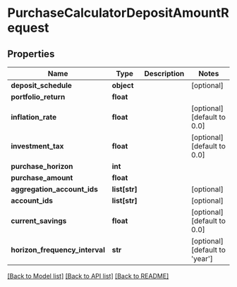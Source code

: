 # PurchaseCalculatorDepositAmountRequest

## Properties
Name | Type | Description | Notes
------------ | ------------- | ------------- | -------------
**deposit_schedule** | **object** |  | [optional] 
**portfolio_return** | **float** |  | 
**inflation_rate** | **float** |  | [optional] [default to 0.0]
**investment_tax** | **float** |  | [optional] [default to 0.0]
**purchase_horizon** | **int** |  | 
**purchase_amount** | **float** |  | 
**aggregation_account_ids** | **list[str]** |  | [optional] 
**account_ids** | **list[str]** |  | [optional] 
**current_savings** | **float** |  | [optional] [default to 0.0]
**horizon_frequency_interval** | **str** |  | [optional] [default to 'year']

[[Back to Model list]](../README.md#documentation-for-models) [[Back to API list]](../README.md#documentation-for-api-endpoints) [[Back to README]](../README.md)



